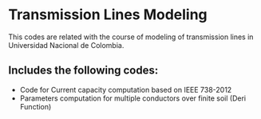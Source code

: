 # Transmission Lines Modeling
This codes are related with the course of modeling of transmission lines in Universidad Nacional de Colombia.

## Includes the following codes:
- Code for Current capacity computation based on IEEE 738-2012
- Parameters computation for multiple conductors over finite soil (Deri Function)
